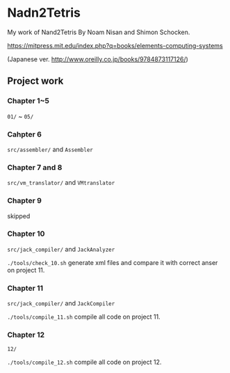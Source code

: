 # Nadn2Tetris
My work of Nand2Tetris By Noam Nisan and Shimon Schocken. 

https://mitpress.mit.edu/index.php?q=books/elements-computing-systems

(Japanese ver. http://www.oreilly.co.jp/books/9784873117126/)

## Project work

### Chapter 1~5

`01/` ~ `05/`

### Cahpter 6

`src/assembler/` and `Assembler`

### Chapter 7 and 8

`src/vm_translator/` and `VMtranslator`

### Chapter 9

skipped

### Chapter 10

`src/jack_compiler/` and `JackAnalyzer`

`./tools/check_10.sh` generate xml files and compare it with correct anser on project 11.

### Chapter 11

`src/jack_compiler/` and `JackCompiler`

`./tools/compile_11.sh` compile all code on project 11.

### Chapter 12

`12/`

`./tools/compile_12.sh` compile all code on project 12.
